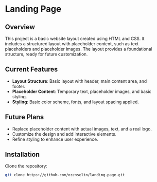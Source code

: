 # Landing Page

## Overview
This project is a basic website layout created using HTML and CSS. It includes a structured layout with placeholder content, such as text placeholders and placeholder images. The layout provides a foundational structure, ready for future customization.

## Current Features
- **Layout Structure**: Basic layout with header, main content area, and footer.
- **Placeholder Content**: Temporary text, placeholder images, and basic styling.
- **Styling**: Basic color scheme, fonts, and layout spacing applied.

## Future Plans
- Replace placeholder content with actual images, text, and a real logo.
- Customize the design and add interactive elements.
- Refine styling to enhance user experience.

## Installation
Clone the repository:
```bash
git clone https://github.com/ozenselin/landing-page.git